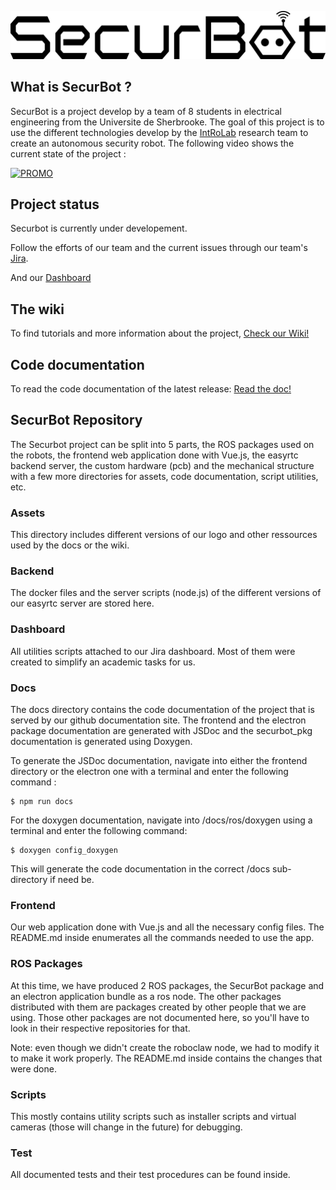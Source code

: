 ![Securbot](assets/securbot_logo_text.svg)

## What is SecurBot ?
SecurBot is a project develop by a team of 8 students in electrical engineering from the Universite de Sherbrooke. The goal of this project is to use the different technologies develop by the [IntRoLab](https://introlab.3it.usherbrooke.ca/mediawiki-introlab/index.php/Main_Page) research team to create an autonomous security robot. The following video shows the current state of the project :

[![PROMO](https://img.youtube.com/vi/6ueq7txrOng/0.jpg)](https://www.youtube.com/watch?v=6ueq7txrOng)

## Project status

Securbot is currently under developement.

Follow the efforts of our team and the current issues through our team's [Jira](https://securbot.gel.usherbrooke.ca/jira/projects/SEC/issues/).

And our [Dashboard](https://securbot.gel.usherbrooke.ca/dashboard/dashboard.pdf)

## The wiki
To find tutorials and more information about the project, [Check our Wiki!](https://github.com/introlab/securbot/wiki)

## Code documentation
To read the code documentation of the latest release: [Read the doc!](https://introlab.github.io/securbot/)

## SecurBot Repository

The Securbot project can be split into 5 parts, the ROS packages used on the robots, the frontend web application done with Vue.js, the easyrtc backend server, the custom hardware (pcb) and the mechanical structure with a few more directories for assets, code documentation, script utilities, etc.

### Assets
This directory includes different versions of our logo and other ressources used by the docs or the wiki.

### Backend
The docker files and the server scripts (node.js) of the different versions of our easyrtc server are stored here.

### Dashboard
All utilities scripts attached to our Jira dashboard. Most of them were created to simplify an academic tasks for us.

### Docs
The docs directory contains the code documentation of the project that is served by our github documentation site. The frontend and the electron package documentation are generated with JSDoc and the securbot_pkg documentation is generated using Doxygen.

To generate the JSDoc documentation, navigate into either the frontend directory or the electron one with a terminal and enter the following command :
```
$ npm run docs
```

For the doxygen documentation, navigate into /docs/ros/doxygen using a terminal and enter the following command:
```
$ doxygen config_doxygen
```

This will generate the code documentation in the correct /docs sub-directory if need be.

### Frontend
Our web application done with Vue.js and all the necessary config files. The README.md inside enumerates all the commands needed to use the app.

### ROS Packages

At this time, we have produced 2 ROS packages, the SecurBot package and an electron application bundle as a ros node. The other packages distributed with them are packages created by other people that we are using. Those other packages are not documented here, so you'll have to look in their respective repositories for that.

Note: even though we didn't create the roboclaw node, we had to modify it to make it work properly. The README.md inside contains the changes that were done.

### Scripts
This mostly contains utility scripts such as installer scripts and virtual cameras (those will change in the future) for debugging.

### Test
All documented tests and their test procedures can be found inside.


